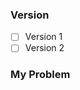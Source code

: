 <!--
     Specify what version you are working with. Put an 'x' inside the brackets
     like [x] for the version you're having problems with.

     Version 1 is the version that's meant for Safari 11 and below. Version 2
     is the version that is meant for Safari 12.
-->

### Version

- [ ] Version 1
- [ ] Version 2

### My Problem
